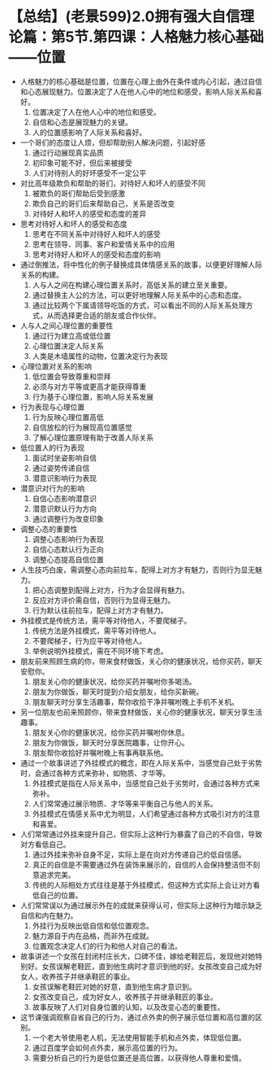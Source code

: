 # 【总结】(老景599)2.0拥有强大自信理论篇：第5节.第四课：人格魅力核心基础——位置

-   人格魅力的核心基础是位置，位置在心理上由外在条件或内心引起，通过自信和心态展现魅力。位置决定了人在他人心中的地位和感受，影响人际关系和喜好。
    1.  位置决定了人在他人心中的地位和感受。
    2.  自信和心态是展现魅力的关键。
    3.  人的位置感影响了人际关系和喜好。
-   一个哥们的态度让人烦，但却帮助别人解决问题，引起好感
    1.  通过行动展现真实品质
    2.  初印象可能不好，但后来被接受
    3.  人们对待别人的好坏感受不一定公平
-   对比高年级欺负和帮助的哥们，对待好人和坏人的感受不同
    1.  被欺负的哥们帮助后受到感激
    2.  欺负自己的哥们后来帮助自己，关系是否改变
    3.  对待好人和坏人的感受和态度的差异
-   思考对待好人和坏人的感受和态度
    1.  思考在不同关系中对待好人和坏人的感受
    2.  思考在领导、同事、客户和爱情关系中的应用
    3.  思考对待好人和坏人的感受和态度的影响
-   通过倒推法，将中性化的例子替换成具体情感关系的故事，以便更好理解人际关系的构建。
    1.  人与人之间在构建心理位置关系时，高低关系的建立至关重要。
    2.  通过替换主人公的方法，可以更好地理解人际关系中的心态和态度。
    3.  通过比较两个下属请领导吃饭的方式，可以看出不同的人际关系处理方式，从而选择更合适的朋友或合作伙伴。
-   人与人之间心理位置的重要性
    1.  通过行为建立高或低位置
    2.  心理位置决定人际关系
    3.  人类是木墙属性的动物，位置决定行为表现
-   心理位置对关系的影响
    1.  低位置会导致尊重和崇拜
    2.  必须与对方平等或更高才能获得尊重
    3.  行为基于心理位置，影响人际关系发展
-   行为表现与心理位置
    1.  行为反映心理位置高低
    2.  自信放松的行为展现高位置感觉
    3.  了解心理位置原理有助于改善人际关系
-   低位置人的行为表现
    1.  面试时坐姿影响自信
    2.  通过姿势传递自信
    3.  潜意识影响行为表现
-   潜意识对行为的影响
    1.  自信心态影响潜意识
    2.  潜意识默认行为方向
    3.  通过调整行为改变印象
-   调整心态的重要性
    1.  调整心态影响行为表现
    2.  自信心态默认行为正向
    3.  调整心态提高自信位置
-   人生技巧白废，需调整心态向前拉车，配得上对方才有魅力，否则行为显无魅力。
    1.  把心态调整到配得上对方，行为才会显得有魅力。
    2.  反应对方评价需自信，否则行为显得无魅力。
    3.  行为默认往前拉车，配得上对方才有魅力。
-   外挂模式是传统方法，需平等对待他人，不要爬梯子。
    1.  传统方法是外挂模式，需平等对待他人。
    2.  不要爬梯子，行为应平等对待他人。
    3.  举例说明外挂模式，需在不同环境下考虑。
-   朋友前来照顾生病的你，带来食材做饭，关心你的健康状况，给你买药，聊天安慰你。
    1.  朋友关心你的健康状况，给你买药并嘱咐你多喝汤。
    2.  朋友为你做饭，聊天时提到介绍女朋友，给你买新碗。
    3.  朋友聊天时分享生活趣事，帮你收拾干净并嘱咐晚上手机不关机。
-   另一位朋友也前来照顾你，带来食材做饭，关心你的健康状况，聊天分享生活趣事。
    1.  朋友关心你的健康状况，给你买药并嘱咐你休息。
    2.  朋友为你做饭，聊天时分享医院趣事，让你开心。
    3.  朋友帮你收拾好并嘱咐晚上有事再联系他。
-   通过一个故事讲述了外挂模式的概念，即在人际关系中，当感觉自己处于劣势时，会通过各种方式来弥补，如物质、才华等。
    1.  外挂模式是指在人际关系中，当感觉自己处于劣势时，会通过各种方式来弥补。
    2.  人们常常通过展示物质、才华等来平衡自己与他人的关系。
    3.  外挂模式在情感关系中尤为明显，人们希望通过各种方式吸引对方的注意和喜爱。
-   人们常常通过外挂来提升自己，但实际上这种行为暴露了自己的不自信，导致对方看低自己。
    1.  通过外挂来弥补自身不足，实际上是在向对方传递自己的低自信感。
    2.  真正的自信是不需要通过外在装饰来展示的，自信的人会保持整洁但不刻意追求完美。
    3.  传统的人际相处方式往往是基于外挂模式，但这种方式实际上会让对方看低自己的位置。
-   人们常常误以为通过展示外在的成就来获得认可，但实际上这种行为暗示缺乏自信和内在魅力。
    1.  外挂行为反映出低自信和低位置观念。
    2.  魅力源自于内在品格，而非外在成就。
    3.  位置观念决定人们的行为和他人对自己的看法。
-   故事讲述一个女孩在封闭村庄长大，口碑不佳，嫁给老鞋匠后，发现他对她特别好。女孩误解老鞋匠，直到他生病时才意识到他的好。女孩改变自己成为好女人，收养孩子并继承鞋匠的事业。
    1.  女孩误解老鞋匠对她的好意，直到他生病才意识到。
    2.  女孩改变自己，成为好女人，收养孩子并继承鞋匠的事业。
    3.  故事反映了人们对自身位置的认知，以及改变心态的重要性。
-   这节课强调观察自省自己的行为，通过点外卖的例子展示低位置和高位置的区别。
    1.  一个老大爷使用老人机，无法使用智能手机和点外卖，体现低位置。
    2.  通过百度学会如何点外卖，展示高位置的行为。
    3.  需要分析自己的行为是低位置还是高位置，以获得他人尊重和爱情。